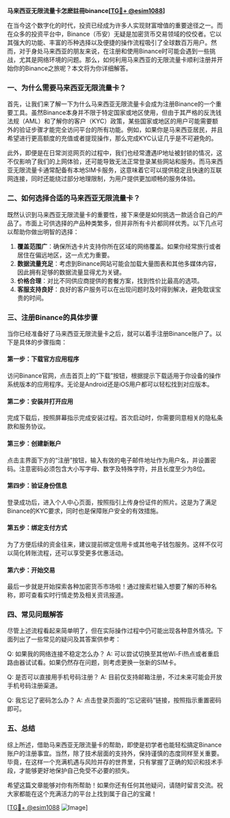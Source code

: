 **马来西亚无限流量卡怎麽註冊binance[[TG💪+ @esim1088](https://t.me/s/esim1088)]**

在当今这个数字化的时代，投资已经成为许多人实现财富增值的重要途径之一。而在众多的投资平台中，Binance（币安）无疑是加密货币交易领域的佼佼者。它以其强大的功能、丰富的币种选择以及便捷的操作流程吸引了全球数百万用户。然而，对于身处马来西亚的朋友来说，在注册和使用Binance时可能会遇到一些挑战，尤其是网络环境的问题。那么，如何利用马来西亚的无限流量卡顺利注册并开始你的Binance之旅呢？本文将为你详细解答。

### 一、为什么需要马来西亚无限流量卡？

首先，让我们来了解一下为什么马来西亚无限流量卡会成为注册Binance的一个重要工具。虽然Binance本身并不限于特定国家或地区使用，但由于其严格的反洗钱法规（AML）和了解你的客户（KYC）政策，某些国家或地区的用户可能需要额外的验证步骤才能完全访问平台的所有功能。例如，如果你是马来西亚居民，并且希望进行更高额度的充值或者提现操作，那么完成KYC认证几乎是不可避免的。

此外，即便是在日常浏览网页的过程中，我们也经常遭遇IP地址被封锁的情况，这不仅影响了我们的上网体验，还可能导致无法正常登录某些网站和服务。而马来西亚无限流量卡通常配备有本地SIM卡服务，这意味着它可以提供稳定且快速的互联网连接，同时还能绕过部分地理限制，为用户提供更加顺畅的服务体验。

### 二、如何选择合适的马来西亚无限流量卡？

既然认识到马来西亚无限流量卡的重要性，接下来便是如何挑选一款适合自己的产品了。市面上可供选择的产品种类繁多，但并非所有卡片都同样优秀。以下几点可以帮助你做出明智的选择：

1. **覆盖范围广**：确保所选卡片支持你所在区域的网络覆盖。如果你经常旅行或者居住在偏远地区，这一点尤为重要。
2. **数据流量充足**：考虑到Binance网站可能会加载大量图表和其他多媒体内容，因此拥有足够的数据流量显得尤为关键。
3. **价格合理**：对比不同供应商提供的套餐方案，找到性价比最高的选项。
4. **客服支持良好**：良好的客户服务可以在出现问题时及时得到解决，避免耽误宝贵的时间。

### 三、注册Binance的具体步骤

当你已经准备好了马来西亚无限流量卡之后，就可以着手注册Binance账户了。以下是具体的步骤指南：

#### 第一步：下载官方应用程序
访问Binance官网，点击首页上的“下载”按钮，根据提示下载适用于你设备的操作系统版本的应用程序。无论是Android还是iOS用户都可以轻松找到对应版本。

#### 第二步：安装并打开应用
完成下载后，按照屏幕指示完成安装过程。首次启动时，你需要同意相关的隐私条款和服务协议。

#### 第三步：创建新账户
点击主界面下方的“注册”按钮，输入有效的电子邮件地址作为用户名，并设置密码。注意密码必须包含大小写字母、数字及特殊字符，并且长度至少为8位。

#### 第四步：验证身份信息
登录成功后，进入个人中心页面，按照指引上传身份证件的照片。这是为了满足Binance的KYC要求，同时也是保障账户安全的有效措施。

#### 第五步：绑定支付方式
为了方便后续的资金往来，建议提前绑定信用卡或其他电子钱包服务。这样不仅可以简化转账流程，还可以享受更多优惠活动。

#### 第六步：开始交易
最后一步就是开始探索各种加密货币市场啦！通过搜索栏输入想要了解的币种名称，即可查看实时行情走势及相关资讯报道。

### 四、常见问题解答

尽管上述流程看起来简单明了，但在实际操作过程中仍可能出现各种意外情况。下面列出了一些常见的疑问及其答案供参考：

Q: 如果我的网络连接不稳定怎么办？
A: 可以尝试切换至其他Wi-Fi热点或者重启路由器试试看。如果仍然存在问题，则考虑更换一张新的SIM卡。

Q: 是否可以直接用手机号码注册？
A: 目前仅支持邮箱注册，不过未来可能会开放手机号码注册渠道。

Q: 我忘记了密码怎么办？
A: 点击登录页面的“忘记密码”链接，按照指示重置密码即可。

### 五、总结

综上所述，借助马来西亚无限流量卡的帮助，即使是初学者也能轻松搞定Binance账户的注册事宜。当然，除了技术层面的支持外，保持谨慎的态度同样至关重要。毕竟，在这样一个充满机遇与风险并存的世界里，只有掌握了正确的知识和技术手段，才能够更好地保护自己免受不必要的损失。

希望这篇文章能够对你有所帮助！如果你还有任何其他疑问，请随时留言交流。祝大家都能在这个充满活力的平台上找到属于自己的宝藏！

[[TG💪+ @esim1088](https://t.me/s/esim1088) ![Image](https://i.postimg.cc/4NQfJmqS/Snipaste-2025-05-13-00-14-12.png)]